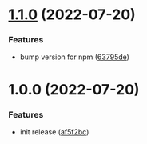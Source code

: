 # [1.1.0](https://github.com/Borduhh/avro-typescript-generator/compare/v1.0.0...v1.1.0) (2022-07-20)


### Features

* bump version for npm ([63795de](https://github.com/Borduhh/avro-typescript-generator/commit/63795de41ab6a316191322fbe0aa8d47777be08e))

# 1.0.0 (2022-07-20)


### Features

* init release ([af5f2bc](https://github.com/Borduhh/avro-typescript-generator/commit/af5f2bc1681a525790373b72c03d2d77e75e9284))
